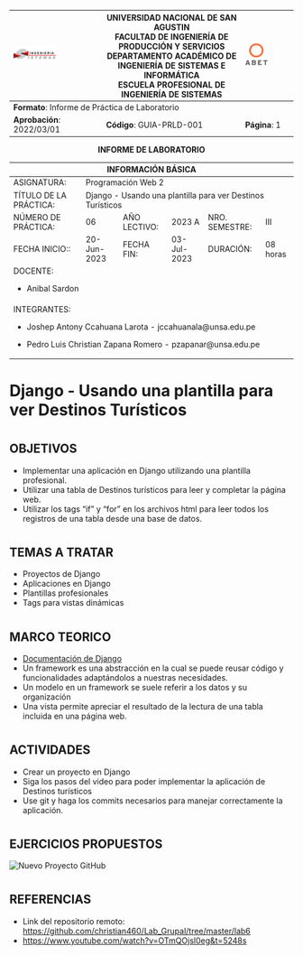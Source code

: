 <div align="center">
<table>
    <theader>
        <tr>
            <td><img src="https://github.com/rescobedoq/pw2/blob/main/epis.png?raw=true" alt="EPIS" style="width:50%; height:auto"/></td>
            <th>
                <span style="font-weight:bold;">UNIVERSIDAD NACIONAL DE SAN AGUSTIN</span><br />
                <span style="font-weight:bold;">FACULTAD DE INGENIERÍA DE PRODUCCIÓN Y SERVICIOS</span><br />
                <span style="font-weight:bold;">DEPARTAMENTO ACADÉMICO DE INGENIERÍA DE SISTEMAS E INFORMÁTICA</span><br />
                <span style="font-weight:bold;">ESCUELA PROFESIONAL DE INGENIERÍA DE SISTEMAS</span>
            </th>
            <td><img src="https://github.com/rescobedoq/pw2/blob/main/abet.png?raw=true" alt="ABET" style="width:50%; height:auto"/></td>
        </tr>
    </theader>
    <tbody>
        <tr><td colspan="3"><span style="font-weight:bold;">Formato</span>: Informe de Práctica de Laboratorio</td></tr>
        <tr><td><span style="font-weight:bold;">Aprobación</span>:  2022/03/01</td><td><span style="font-weight:bold;">Código</span>: GUIA-PRLD-001</td><td><span style="font-weight:bold;">Página</span>: 1</td></tr>
    </tbody>
</table>
</div>

<div align="center">
<span style="font-weight:bold;">INFORME DE LABORATORIO</span><br />
</div>


<table>
<theader>
<tr><th colspan="6">INFORMACIÓN BÁSICA</th></tr>
</theader>
<tbody>
<tr><td>ASIGNATURA:</td><td colspan="5">Programación Web 2</td></tr>
<tr><td>TÍTULO DE LA PRÁCTICA:</td><td colspan="5">Django - Usando una plantilla para ver Destinos Turísticos</td></tr>
<tr>
<td>NÚMERO DE PRÁCTICA:</td><td>06</td><td>AÑO LECTIVO:</td><td>2023 A</td><td>NRO. SEMESTRE:</td><td>III</td>
</tr>
<tr>
<td>FECHA INICIO::</td><td>20-Jun-2023</td><td>FECHA FIN:</td><td>03-Jul-2023</td><td>DURACIÓN:</td><td>08 horas</td>
</tr>
<tr><td colspan="6">DOCENTE:
<ul>
<li>Anibal Sardon </li>
</ul>
</td>
</<tr>
<tr><td colspan="6">INTEGRANTES:
<ul>
<li>Joshep Antony Ccahuana Larota - jccahuanala@unsa.edu.pe </li>
</ul>
<ul>
<li>Pedro Luis Christian Zapana Romero - pzapanar@unsa.edu.pe </li>
</ul>
</td>
</<tr>
</tdbody>
</table>

# Django - Usando una plantilla para ver Destinos Turísticos

#

## OBJETIVOS

- Implementar una aplicación en Django utilizando una plantilla profesional.
- Utilizar una tabla de Destinos turísticos para leer y completar la página web.
- Utilizar los tags “if” y “for” en los archivos html para leer todos los registros de una tabla desde una base de datos.
#

## TEMAS A TRATAR
- Proyectos de Django
- Aplicaciones en Django
- Plantillas profesionales
- Tags para vistas dinámicas
#

## MARCO TEORICO
- [Documentación de Django](https://docs.djangoproject.com/es/3.2/)
- Un framework es una abstracción en la cual se puede reusar código y funcionalidades adaptándolos a nuestras necesidades.
- Un modelo en un framework se suele referir a los datos y su organización
- Una vista permite apreciar el resultado de la lectura de una tabla incluida en una página web.
#

## ACTIVIDADES
- Crear un proyecto en Django
- Siga los pasos del video para poder implementar la aplicación de Destinos turísticos
- Use git y haga los commits necesarios para manejar correctamente la aplicación.
#

## EJERCICIOS PROPUESTOS
![Nuevo Proyecto GitHub](github_proyecto_programacion.png)
#

## REFERENCIAS
- Link del repositorio remoto: https://github.com/christian460/Lab_Grupal/tree/master/lab6
- https://www.youtube.com/watch?v=OTmQOjsl0eg&t=5248s

#
